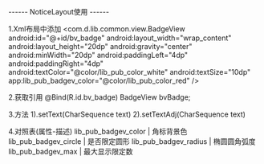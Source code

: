 ------ NoticeLayout使用 ------

1.Xml布局中添加
    <com.d.lib.common.view.BadgeView
        android:id="@+id/bv_badge"
        android:layout_width="wrap_content"
        android:layout_height="20dp"
        android:gravity="center"
        android:minWidth="20dp"
        android:paddingLeft="4dp"
        android:paddingRight="4dp"
        android:textColor="@color/lib_pub_color_white"
        android:textSize="10dp"
        app:lib_pub_badgev_color="@color/lib_pub_color_red" />

2.获取引用
    @Bind(R.id.bv_badge)
    BadgeView bvBadge;

3.方法
    1).setText(CharSequence text)
    2).setTextAdj(CharSequence text)

4.对照表(属性-描述)
    lib_pub_badgev_color     |  角标背景色
    lib_pub_badgev_circle    |  是否限定圆形
    lib_pub_badgev_radius    |  椭圆圆角弧度
    lib_pub_badgev_max       |  最大显示限定数
